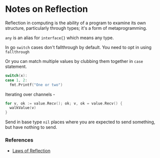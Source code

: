 # Notes on Reflection

Reflection in computing is the ability of a program to examine its own structure, particularly through types; it's a form of metaprogramming.

`any` is an alias for `interface{}` which means any type.

In go `switch` cases don't fallthrough by default. You need to opt in using `fallthrough`

Or you can match multiple values by clubbing them together in `case` statement.

```go
switch(x):
case 1, 2:
  fmt.Printf("One or two")
```

Iterating over channels -

```go
for v, ok := value.Recv(); ok; v, ok = value.Recv() {
  walkValue(v)
}
```

Send in base type `nil` places where you are expected to send something, but have nothing to send.

### References

- [Laws of Reflection](https://blog.golang.org/laws-of-reflection)
